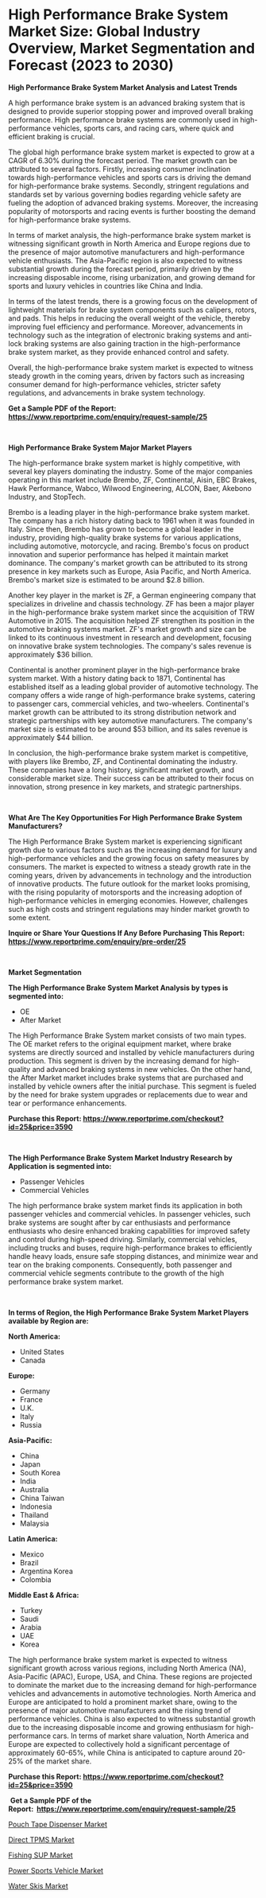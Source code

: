 <p><h1>High Performance Brake System Market Size: Global Industry Overview, Market Segmentation and Forecast (2023 to 2030)</h1></p><p><strong>High Performance Brake System Market Analysis and Latest Trends</strong></p>
<p><p>A high performance brake system is an advanced braking system that is designed to provide superior stopping power and improved overall braking performance. High performance brake systems are commonly used in high-performance vehicles, sports cars, and racing cars, where quick and efficient braking is crucial.</p><p>The global high performance brake system market is expected to grow at a CAGR of 6.30% during the forecast period. The market growth can be attributed to several factors. Firstly, increasing consumer inclination towards high-performance vehicles and sports cars is driving the demand for high-performance brake systems. Secondly, stringent regulations and standards set by various governing bodies regarding vehicle safety are fueling the adoption of advanced braking systems. Moreover, the increasing popularity of motorsports and racing events is further boosting the demand for high-performance brake systems.</p><p>In terms of market analysis, the high-performance brake system market is witnessing significant growth in North America and Europe regions due to the presence of major automotive manufacturers and high-performance vehicle enthusiasts. The Asia-Pacific region is also expected to witness substantial growth during the forecast period, primarily driven by the increasing disposable income, rising urbanization, and growing demand for sports and luxury vehicles in countries like China and India.</p><p>In terms of the latest trends, there is a growing focus on the development of lightweight materials for brake system components such as calipers, rotors, and pads. This helps in reducing the overall weight of the vehicle, thereby improving fuel efficiency and performance. Moreover, advancements in technology such as the integration of electronic braking systems and anti-lock braking systems are also gaining traction in the high-performance brake system market, as they provide enhanced control and safety.</p><p>Overall, the high-performance brake system market is expected to witness steady growth in the coming years, driven by factors such as increasing consumer demand for high-performance vehicles, stricter safety regulations, and advancements in brake system technology.</p></p>
<p><strong>Get a Sample PDF of the Report:&nbsp; <a href="https://www.reportprime.com/enquiry/request-sample/25">https://www.reportprime.com/enquiry/request-sample/25</a></strong></p>
<p>&nbsp;</p>
<p><strong>High Performance Brake System Major Market Players</strong></p>
<p><p>The high-performance brake system market is highly competitive, with several key players dominating the industry. Some of the major companies operating in this market include Brembo, ZF, Continental, Aisin, EBC Brakes, Hawk Performance, Wabco, Wilwood Engineering, ALCON, Baer, Akebono Industry, and StopTech.</p><p>Brembo is a leading player in the high-performance brake system market. The company has a rich history dating back to 1961 when it was founded in Italy. Since then, Brembo has grown to become a global leader in the industry, providing high-quality brake systems for various applications, including automotive, motorcycle, and racing. Brembo's focus on product innovation and superior performance has helped it maintain market dominance. The company's market growth can be attributed to its strong presence in key markets such as Europe, Asia Pacific, and North America. Brembo's market size is estimated to be around $2.8 billion.</p><p>Another key player in the market is ZF, a German engineering company that specializes in driveline and chassis technology. ZF has been a major player in the high-performance brake system market since the acquisition of TRW Automotive in 2015. The acquisition helped ZF strengthen its position in the automotive braking systems market. ZF's market growth and size can be linked to its continuous investment in research and development, focusing on innovative brake system technologies. The company's sales revenue is approximately $36 billion.</p><p>Continental is another prominent player in the high-performance brake system market. With a history dating back to 1871, Continental has established itself as a leading global provider of automotive technology. The company offers a wide range of high-performance brake systems, catering to passenger cars, commercial vehicles, and two-wheelers. Continental's market growth can be attributed to its strong distribution network and strategic partnerships with key automotive manufacturers. The company's market size is estimated to be around $53 billion, and its sales revenue is approximately $44 billion.</p><p>In conclusion, the high-performance brake system market is competitive, with players like Brembo, ZF, and Continental dominating the industry. These companies have a long history, significant market growth, and considerable market size. Their success can be attributed to their focus on innovation, strong presence in key markets, and strategic partnerships.</p></p>
<p>&nbsp;</p>
<p><strong>What Are The Key Opportunities For High Performance Brake System Manufacturers?</strong></p>
<p><p>The High Performance Brake System market is experiencing significant growth due to various factors such as the increasing demand for luxury and high-performance vehicles and the growing focus on safety measures by consumers. The market is expected to witness a steady growth rate in the coming years, driven by advancements in technology and the introduction of innovative products. The future outlook for the market looks promising, with the rising popularity of motorsports and the increasing adoption of high-performance vehicles in emerging economies. However, challenges such as high costs and stringent regulations may hinder market growth to some extent.</p></p>
<p><strong>Inquire or Share Your Questions If Any Before Purchasing This Report: <a href="https://www.reportprime.com/enquiry/pre-order/25">https://www.reportprime.com/enquiry/pre-order/25</a></strong></p>
<p>&nbsp;</p>
<p><strong>Market Segmentation</strong></p>
<p><strong>The High Performance Brake System Market Analysis by types is segmented into:</strong></p>
<p><ul><li>OE</li><li>After Market</li></ul></p>
<p><p>The High Performance Brake System market consists of two main types. The OE market refers to the original equipment market, where brake systems are directly sourced and installed by vehicle manufacturers during production. This segment is driven by the increasing demand for high-quality and advanced braking systems in new vehicles. On the other hand, the After Market market includes brake systems that are purchased and installed by vehicle owners after the initial purchase. This segment is fueled by the need for brake system upgrades or replacements due to wear and tear or performance enhancements.</p></p>
<p><strong>Purchase this Report:&nbsp;<a href="https://www.reportprime.com/checkout?id=25&price=3590">https://www.reportprime.com/checkout?id=25&price=3590</a></strong></p>
<p>&nbsp;</p>
<p><strong>The High Performance Brake System Market Industry Research by Application is segmented into:</strong></p>
<p><ul><li>Passenger Vehicles</li><li>Commercial Vehicles</li></ul></p>
<p><p>The high performance brake system market finds its application in both passenger vehicles and commercial vehicles. In passenger vehicles, such brake systems are sought after by car enthusiasts and performance enthusiasts who desire enhanced braking capabilities for improved safety and control during high-speed driving. Similarly, commercial vehicles, including trucks and buses, require high-performance brakes to efficiently handle heavy loads, ensure safe stopping distances, and minimize wear and tear on the braking components. Consequently, both passenger and commercial vehicle segments contribute to the growth of the high performance brake system market.</p></p>
<p>&nbsp;</p>
<p><strong>In terms of Region, the High Performance Brake System Market Players available by Region are:</strong></p>
<p>
    <p> <strong> North America: </strong>
        <ul>
            <li>United States</li>
            <li>Canada</li>
        </ul>
        </p> 
    <p> <strong> Europe: </strong>
        <ul>
            <li>Germany</li>
            <li>France</li>
            <li>U.K.</li>
            <li>Italy</li>
            <li>Russia</li>
        </ul>
        </p> 
    <p> <strong> Asia-Pacific: </strong>
        <ul>
            <li>China</li>
            <li>Japan</li>
            <li>South Korea</li>
            <li>India</li>
            <li>Australia</li>
            <li>China Taiwan</li>
            <li>Indonesia</li>
            <li>Thailand</li>
            <li>Malaysia</li>
        </ul>
        </p> 
    <p> <strong> Latin America: </strong>
        <ul>
            <li>Mexico</li>
            <li>Brazil</li>
            <li>Argentina Korea</li>
            <li>Colombia</li>
        </ul>
        </p> 
    <p> <strong> Middle East & Africa: </strong>
        <ul>
            <li>Turkey</li>
            <li>Saudi</li>
            <li>Arabia</li>
            <li>UAE</li>
            <li>Korea</li>
        </ul>
    </p>
    </p>
<p><p>The high performance brake system market is expected to witness significant growth across various regions, including North America (NA), Asia-Pacific (APAC), Europe, USA, and China. These regions are projected to dominate the market due to the increasing demand for high-performance vehicles and advancements in automotive technologies. North America and Europe are anticipated to hold a prominent market share, owing to the presence of major automotive manufacturers and the rising trend of performance vehicles. China is also expected to witness substantial growth due to the increasing disposable income and growing enthusiasm for high-performance cars. In terms of market share valuation, North America and Europe are expected to collectively hold a significant percentage of approximately 60-65%, while China is anticipated to capture around 20-25% of the market share.</p></p>
<p><strong>Purchase this Report: <a href="https://www.reportprime.com/checkout?id=25&price=3590">https://www.reportprime.com/checkout?id=25&price=3590</a></strong></p>
<p>&nbsp;<strong>Get a Sample PDF of the Report:&nbsp;&nbsp;<a href="https://www.reportprime.com/enquiry/request-sample/25">https://www.reportprime.com/enquiry/request-sample/25</a></strong></p>
<p><strong></strong></p>
<p><p><a href="https://medium.com/@santosh735584/pouch-tape-dispenser-market-trends-and-market-analysis-forecasted-for-period-2023-2030-1264b19428cc">Pouch Tape Dispenser Market</a></p><p><a href="https://github.com/pizolina/Market-Research-Report-List-1/blob/main/direct-tpms-market.md">Direct TPMS Market</a></p><p><a href="https://medium.com/@shivay151299/fishing-sup-market-size-and-market-trends-complete-industry-overview-2023-to-2030-52342aa6a1a2">Fishing SUP Market</a></p><p><a href="https://github.com/lbird53714/Market-Research-Report-List-1/blob/main/power-sports-vehicle-market.md">Power Sports Vehicle Market</a></p><p><a href="https://medium.com/@santoshh992151/water-skis-market-furnishes-information-on-market-share-market-trends-and-market-growth-27057bdf7b68">Water Skis Market</a></p></p>